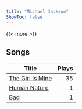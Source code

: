 ```yaml
---
title: "Michael Jackson"
ShowToc: false
---
```


{{< more >}}

## Songs
Title | Plays 
----- | -----: 
[The Girl Is Mine](/songs/the-girl-is-mine) | 35
[Human Nature](/songs/human-nature) | 1
[Bad](/songs/bad) | 1

